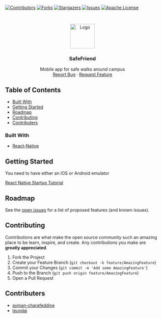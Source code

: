 <!--
*** Thanks for checking out this README Template. If you have a suggestion that would
*** make this better, please fork the repo and create a pull request or simply open
*** an issue with the tag "enhancement".
*** Thanks again! Now go create something AMAZING! :D
***
***
***
*** To avoid retyping too much info. Do a search and replace for the following:
*** github_username, repo_name, twitter_handle, email
-->





<!-- PROJECT SHIELDS -->
<!--
*** I'm using markdown "reference style" links for readability.
*** Reference links are enclosed in brackets [ ] instead of parentheses ( ).
*** See the bottom of this document for the declaration of the reference variables
*** for contributors-url, forks-url, etc. This is an optional, concise syntax you may use.
*** https://www.markdownguide.org/basic-syntax/#reference-style-links
-->
[![Contributors][contributors-shield]][contributors-url]
[![Forks][forks-shield]][forks-url]
[![Stargazers][stars-shield]][stars-url]
[![Issues][issues-shield]][issues-url]
[![Apache License][license-shield]][license-url]



<!-- PROJECT LOGO -->
<br />
<p align="center">
  <a href="https://github.com/Leundai/SafeFriend">
    <img src="https://www.flaticon.com/svg/static/icons/svg/2345/2345470.svg" alt="Logo" width="80" height="80">
  </a>

  <h3 align="center">SafeFriend</h3>

  <p align="center">
    Mobile app for safe walks around campus
    <br />
    <a href="https://github.com/Leundai/SafeFriend/issues">Report Bug</a>
    ·
    <a href="https://github.com/leundai/SafeFriend/issues">Request Feature</a>
  </p>
</p>



<!-- TABLE OF CONTENTS -->
## Table of Contents

* [Built With](#built-with)
* [Getting Started](#getting-started)
* [Roadmap](#roadmap)
* [Contributing](#contributing)
* [Contributers](#contributers)

### Built With

* [React-Native](https://github.com/necolas/react-native-web)

<!-- GETTING STARTED -->
## Getting Started
You need to have either an IOS or Android emulator

[React Native Startup Tutorial](https://reactnative.dev/docs/environment-setup)

<!-- ROADMAP -->
## Roadmap

See the [open issues](https://github.com/Leundai/SafeFriend/issues) for a list of proposed features (and known issues).


<!-- CONTRIBUTING -->
## Contributing

Contributions are what make the open source community such an amazing place to be learn, inspire, and create. Any contributions you make are **greatly appreciated**.

1. Fork the Project
2. Create your Feature Branch (`git checkout -b feature/AmazingFeature`)
3. Commit your Changes (`git commit -m 'Add some AmazingFeature'`)
4. Push to the Branch (`git push origin feature/AmazingFeature`)
5. Open a Pull Request

<!-- ACKNOWLEDGEMENTS -->
## Contributers

* [ayman-charafeddine](https://github.com/ayman-charafeddine)
* [leundai](https://github.com/leundai)





<!-- MARKDOWN LINKS & IMAGES -->
<!-- https://www.markdownguide.org/basic-syntax/#reference-style-links -->
[contributors-shield]: https://img.shields.io/github/contributors/leundai/SafeFriend.svg?style=flat-square
[contributors-url]: https://github.com/leundai/SafeFriend/graphs/contributors
[forks-shield]: https://img.shields.io/github/forks/leundai/SafeFriend.svg?style=flat-square
[forks-url]: https://github.com/Leundai/SafeFriend/network/members
[stars-shield]: https://img.shields.io/github/stars/leundai/SafeFriend.svg?style=flat-square
[stars-url]: https://github.com/Leundai/SafeFriend/stargazers
[issues-shield]: https://img.shields.io/github/issues/leundai/SafeFriend.svg?style=flat-square
[issues-url]: https://github.com/Leundai/SafeFriend/issues
[license-shield]: https://img.shields.io/github/license/leundai/SafeFriend.svg?style=flat-square
[license-url]: https://github.com/Leundai/SafeFriend/blob/main/LICENSE
[product-screenshot]: image.png
[product-screenshot2]: screenshot.png
